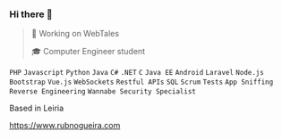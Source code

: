 ### Hi there 👋

> 💼 Working on WebTales
>
> 🎓 Computer Engineer student

`PHP` `Javascript` `Python` `Java` `C#` `.NET` `C` `Java EE` `Android` `Laravel` `Node.js` `Bootstrap` `Vue.js` `WebSockets` `Restful APIs` `SQL` `Scrum` `Tests` `App Sniffing` `Reverse Engineering` `Wannabe Security Specialist`

Based in Leiria

<a href="https://www.rubnogueira.com" target="_blank">https://www.rubnogueira.com</a>
